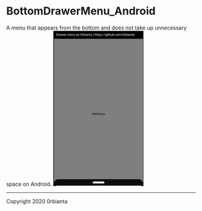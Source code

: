 # BottomDrawerMenu_Android

A menu that appears from the bottom and does not take up unnecessary space on Android.
<img src="drawer_bottom_menu.png">
<hr/>
Copyright 2020 0rbianta
